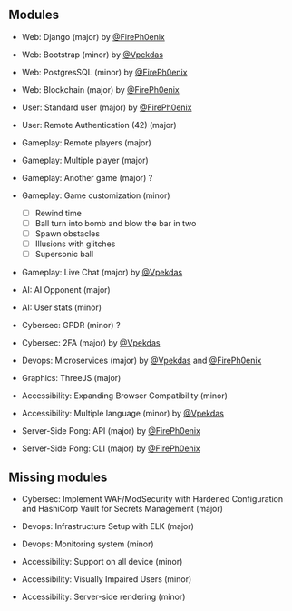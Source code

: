 ## Modules

- Web: Django (major) by [@FirePh0enix]
- Web: Bootstrap (minor) by [@Vpekdas]
- Web: PostgresSQL (minor) by [@FirePh0enix]
- Web: Blockchain (major) by [@FirePh0enix]

- User: Standard user (major) by [@FirePh0enix]
- User: Remote Authentication (42) (major)

- Gameplay: Remote players (major)
- Gameplay: Multiple player (major)
- Gameplay: Another game (major) ?
- Gameplay: Game customization (minor)
    - [ ] Rewind time
    - [ ] Ball turn into bomb and blow the bar in two
    - [ ] Spawn obstacles
    - [ ] Illusions with glitches
    - [ ] Supersonic ball
- Gameplay: Live Chat (major) by [@Vpekdas]

- AI: AI Opponent (major)
- AI: User stats (minor)

- Cybersec: GPDR (minor) ?
- Cybersec: 2FA (major) by [@Vpekdas]

- Devops: Microservices (major) by [@Vpekdas] and [@FirePh0enix]

- Graphics: ThreeJS (major)

- Accessibility: Expanding Browser Compatibility (minor)
- Accessibility: Multiple language (minor) by [@Vpekdas]

- Server-Side Pong: API (major) by [@FirePh0enix]
- Server-Side Pong: CLI (major) by [@FirePh0enix]

## Missing modules

- Cybersec: Implement WAF/ModSecurity with Hardened Configuration and HashiCorp Vault for Secrets Management (major)

- Devops: Infrastructure Setup with ELK (major)
- Devops: Monitoring system (minor)

- Accessibility: Support on all device (minor)
- Accessibility: Visually Impaired Users (minor)
- Accessibility: Server-side rendering (minor)

[@FirePh0enix]: https://github.com/FirePh0enix
[@Vpekdas]: https://github.com/Vpekdas
